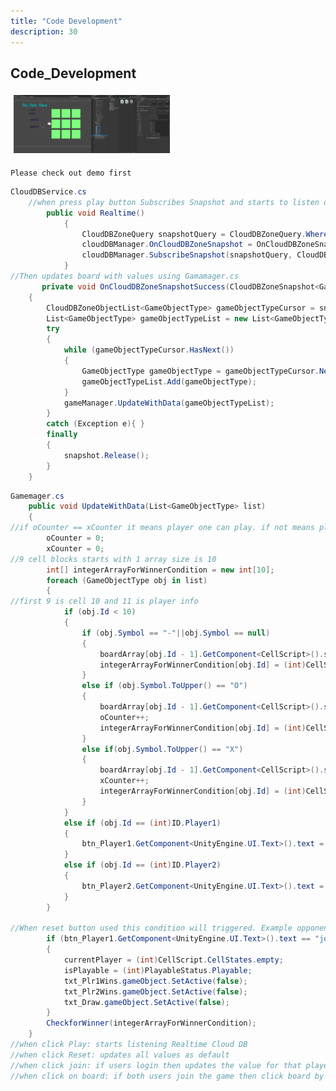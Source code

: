 ```yaml
---
title: "Code Development"
description: 30
---
```


## Code_Development
<img style="width: 250.00px ; padding: 5px" src="https://raw.githubusercontent.com/alihan98ersoy/gh-pages-cloudDB-unity/main/assets/unity.PNG">

```Please check out demo first```

```csharp
CloudDBService.cs
    //when press play button Subscribes Snapshot and starts to listen database realtime.
        public void Realtime()
            {
                CloudDBZoneQuery snapshotQuery = CloudDBZoneQuery.Where(new AndroidJavaClass(GameObjectTypeClass)).EqualTo("lobby","test");
                cloudDBManager.OnCloudDBZoneSnapshot = OnCloudDBZoneSnapshotSuccess;
                cloudDBManager.SubscribeSnapshot(snapshotQuery, CloudDBZoneQuery.CloudDBZoneQueryPolicy.CLOUDDBZONE_CLOUD_CACHE);
            }
//Then updates board with values using Gamamager.cs
       private void OnCloudDBZoneSnapshotSuccess(CloudDBZoneSnapshot<GameObjectType> snapshot)
    {
        CloudDBZoneObjectList<GameObjectType> gameObjectTypeCursor = snapshot.GetSnapshotObjects();
        List<GameObjectType> gameObjectTypeList = new List<GameObjectType>();
        try
        {
            while (gameObjectTypeCursor.HasNext())
            {
                GameObjectType gameObjectType = gameObjectTypeCursor.Next();
                gameObjectTypeList.Add(gameObjectType);
            }
            gameManager.UpdateWithData(gameObjectTypeList);
        }
        catch (Exception e){ }
        finally
        {
            snapshot.Release();
        }
    }    
```

```csharp
Gamemager.cs
    public void UpdateWithData(List<GameObjectType> list) 
	{
//if oCounter == xCounter it means player one can play. if not means player two's turn. 
		oCounter = 0;
		xCounter = 0;
//9 cell blocks starts with 1 array size is 10
		int[] integerArrayForWinnerCondition = new int[10];
		foreach (GameObjectType obj in list) 
		{
//first 9 is cell 10 and 11 is player info
			if (obj.Id < 10)
			{
                if (obj.Symbol == "-"||obj.Symbol == null) 
				{
					boardArray[obj.Id - 1].GetComponent<CellScript>().state = CellScript.CellStates.empty;
					integerArrayForWinnerCondition[obj.Id] = (int)CellScript.CellStates.empty;
				}
				else if (obj.Symbol.ToUpper() == "O") 
				{
					boardArray[obj.Id - 1].GetComponent<CellScript>().state = CellScript.CellStates.O;
					oCounter++;
					integerArrayForWinnerCondition[obj.Id] = (int)CellScript.CellStates.O;
				} 
				else if(obj.Symbol.ToUpper() == "X") 
				{
					boardArray[obj.Id - 1].GetComponent<CellScript>().state = CellScript.CellStates.X;
					xCounter++;
					integerArrayForWinnerCondition[obj.Id] = (int)CellScript.CellStates.X;
				}
			}
			else if (obj.Id == (int)ID.Player1) 
			{
				btn_Player1.GetComponent<UnityEngine.UI.Text>().text = obj.Name;
			}
			else if (obj.Id == (int)ID.Player2) 
			{
				btn_Player2.GetComponent<UnityEngine.UI.Text>().text = obj.Name;
			}
		}

//When reset button used this condition will triggered. Example opponent clicks reset your table and usernames will reset but your local device will think you did not //press. But reset action will effect both player.
		if (btn_Player1.GetComponent<UnityEngine.UI.Text>().text == "join" && btn_Player2.GetComponent<UnityEngine.UI.Text>().text == "join") 
		{
			currentPlayer = (int)CellScript.CellStates.empty;
			isPlayable = (int)PlayableStatus.Playable;
			txt_Plr1Wins.gameObject.SetActive(false);
			txt_Plr2Wins.gameObject.SetActive(false);
			txt_Draw.gameObject.SetActive(false);
		}
		CheckforWinner(integerArrayForWinnerCondition);
	}
//when click Play: starts listening Realtime Cloud DB
//when click Reset: updates all values as default
//when click join: if users login then updates the value for that player
//when click on board: if both users join the game then click board by turn updates that cell.
```

